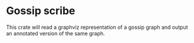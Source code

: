 # Gossip scribe

This crate will read a graphviz representation of a gossip graph and output an annotated version of the same graph.
